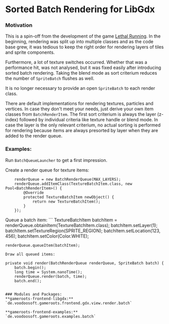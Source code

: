 # Sorted Batch Rendering for LibGdx
### Motivation
This is a spin-off from the development of the game [Lethal Running](http://www.lethalrunning.com).
In the beginning, rendering was split up into multiple classes and as the code base grew,
it was tedious to keep the right order for rendering layers of tiles and sprite components.

Furthermore, a lot of texture switches occurred. Whether that was a performance hit,
was not analysed, but it was fixed easily after introducing sorted batch rendering.
Taking the blend mode as sort criterium reduces the number of `SpriteBatch` flushes as well.

It is no longer necessary to provide an open `SpriteBatch` to each render class.

There are default implementations for rendering textures, particles and vertices. In case they don't meet your needs, just derive your own item classes from `BatchRenderItem`.
The first sort criterium is always the layer (z-index) followed by individual criteria like texture handle or blend mode.
In case the layer is the only relevant criterium, no actual sorting is performed for rendering because items are always presorted by layer when they are added to the render queue.

### Examples:
Run `BatchQueueLauncher` to get a first impression.

Create a render queue for texture items:
```
	renderQueue = new BatchRenderQueue(MAX_LAYERS);
	renderQueue.addItemClass(TextureBatchItem.class, new Pool<BatchRenderItem>() {
		@Override
		protected TextureBatchItem newObject() {
			return new TextureBatchItem();
		}
	});
```
Queue a batch item:
	```
	TextureBatchItem batchItem = renderQueue.obtainItem(TextureBatchItem.class);
	batchItem.setLayer(1);
	batchItem.setTextureRegion(SPRITE_REGION);
	batchItem.setLocation(123, 456);
	batchItem.setColor(Color.WHITE);

	renderQueue.queueItem(batchItem);
```
Draw all queued items:
```
	private void render(BatchRenderQueue renderQueue, SpriteBatch batch) {
		batch.begin();
		long time = System.nanoTime();
		renderQueue.render(batch, time);
		batch.end();
```

### Modules and Packages:
**gameroots-frontend-libgdx:**  
`de.voodoosoft.gameroots.frontend.gdx.view.render.batch`

**gameroots-frontend-examples:**  
`de.voodoosoft.gameroots.examples.batch`
